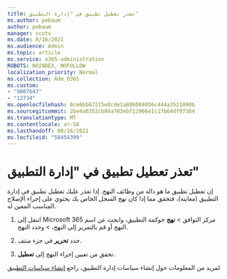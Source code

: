 ```yaml
---
title: تعذر تعطيل تطبيق في "إدارة التطبيق"
ms.author: pebaum
author: pebaum
manager: scotv
ms.date: 8/16/2021
ms.audience: Admin
ms.topic: article
ms.service: o365-administration
ROBOTS: NOINDEX, NOFOLLOW
localization_priority: Normal
ms.collection: Adm_O365
ms.custom:
- "9007647"
- "12734"
ms.openlocfilehash: 0ce6bb67215e8cde1a886004056c444a3521090b
ms.sourcegitcommit: 2be4a0352cb84a703ebf12966e1c17b64df07364
ms.translationtype: MT
ms.contentlocale: ar-SA
ms.lasthandoff: 08/16/2021
ms.locfileid: "58454399"
---
```

# <a name="unable-to-disable-an-app-in-app-governance"></a>تعذر تعطيل تطبيق في "إدارة التطبيق"

إن تعطيل تطبيق ما هو دالة من وظائف النهج. إذا تعذر عليك تعطيل تطبيق في إدارة التطبيق (معاينة)، فتحقق مما إذا كان نهج السجل الخاص بك يحتوي على إجراء الإصلاح المناسب المعين له. 

1. انتقل إلى Microsoft 365 مركز التوافق > **نهج** حوكمة التطبيق، وابحث عن اسم النهج أو قم بالتمرير إلى النهج،  >  وحدد النهج.

1. حدد **تحرير** في جزء منتف.

1. تحقق من تعيين إجراء النهج إلى **تعطيل**.

لمزيد من المعلومات حول إنشاء سياسات إدارة التطبيق، راجع [إنشاء سياسات التطبيق](https://docs.microsoft.com/microsoft-365/compliance/app-governance-app-policies-create)